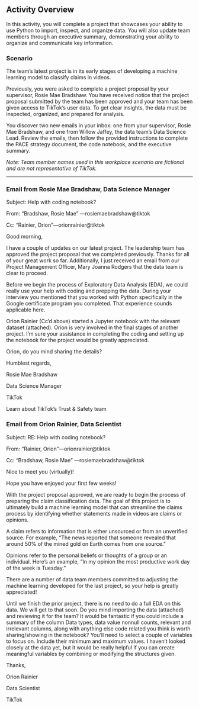 <h2>Activity Overview</h2>

In this activity, you will complete a project that showcases your ability to use Python to import, inspect, and organize data. You will also update team members through an executive summary, demonstrating your ability to organize and communicate key information. 

<h3>Scenario</h3>

The team’s latest project is in its early stages of developing a machine learning model to classify claims in videos.

Previously, you were asked to complete a project proposal by your supervisor, Rosie Mae Bradshaw. You have received notice that the project proposal submitted by the team has been approved and your team has been given access to TikTok’s user data. To get clear insights, the data must be inspected, organized, and prepared for analysis. 

You discover two new emails in your inbox: one from your supervisor, Rosie Mae Bradshaw, and one from Willow Jaffey, the data team’s Data Science Lead. Review the emails, then follow the provided instructions to complete the PACE strategy document, the code notebook, and the executive summary. 

_Note: Team member names used in this workplace scenario are fictional and are not representative of TikTok._
______________________________________________

<h3>Email from Rosie Mae Bradshaw, Data Science Manager</h3>

Subject: Help with coding notebook?

From: “Bradshaw, Rosie Mae” —rosiemaebradshaw@tiktok

Cc: “Rainier, Orion”—orionrainier@tiktok

Good morning,

I have a couple of updates on our latest project. The leadership team has approved the project proposal that we completed previously. Thanks for all of your great work so far. Additionally, I just received an email from our Project Management Officer, Mary Joanna Rodgers that the data team is clear to proceed.

Before we begin the process of Exploratory Data Analysis (EDA), we could really use your help with coding and prepping the data. During your interview you mentioned that you worked with Python specifically in the Google certificate program you completed. That experience sounds applicable here. 

Orion Rainier (Cc’d above) started a Jupyter notebook with the relevant dataset (attached). Orion is very involved in the final stages of another project. I’m sure your assistance in completing the coding and setting up the notebook for the project would be greatly appreciated. 

Orion, do you mind sharing the details? 

Humblest regards, 

Rosie Mae Bradshaw 

Data Science Manager

TikTok

Learn about TikTok’s Trust & Safety team



<h3>Email from Orion Rainier, Data Scientist</h3>

Subject: RE: Help with coding notebook?

From: “Rainier, Orion”—orionrainier@tiktok

Cc: “Bradshaw, Rosie Mae” —rosiemaebradshaw@tiktok

Nice to meet you (virtually)! 

Hope you have enjoyed your first few weeks! 

With the project proposal approved, we are ready to begin the process of preparing the claim classification data. The goal of this project is to ultimately build a machine learning model that can streamline the claims process by identifying whether statements made in videos are claims or opinions. 

A claim refers to information that is either unsourced or from an unverified source. For example, “The news reported that someone revealed that around 50% of the mined gold on Earth comes from one source.”

Opinions refer to the personal beliefs or thoughts of a group or an individual. Here’s an example, “In my opinion the most productive work day of the week is Tuesday.”

There are a number of data team members committed to adjusting the machine learning developed for the last project, so your help is greatly appreciated!

Until we finish the prior project, there is no need to do a full EDA on this data. We will get to that soon. Do you mind importing the data (attached) and reviewing it for the team? It would be fantastic if you could include a summary of the column Data types, data value nonnull counts, relevant and irrelevant columns, along with anything else code related you think is worth sharing/showing in the notebook? You’ll need to select a couple of variables to focus on. Include their minimum and maximum values. I haven’t looked closely at the data yet, but it would be really helpful if you can create meaningful variables by combining or modifying the structures given.

Thanks,

Orion Rainier

Data Scientist

TikTok
